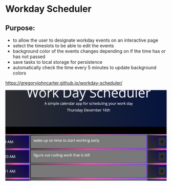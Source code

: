# Workday Scheduler

## Purpose: 
- to allow the user to designate workday events on an interactive page
- select the timeslots to be able to edit the events
- background color of the events changes depending on if the time has or has not passed
- save tasks to local storage for persistence
- automatically check the time every 5 minutes to update background colors

https://gregoryjohncarter.github.io/workday-scheduler/

<img src="./assets/images/workday-screenshot.png"/>